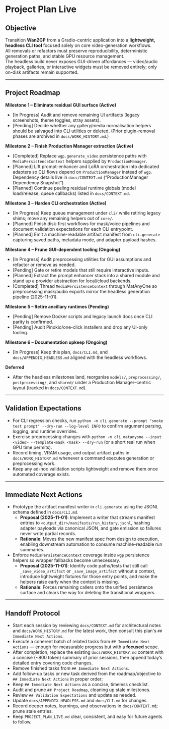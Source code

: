 # Project Plan Live

## Objective
Transition **Wan2GP** from a Gradio-centric application into a **lightweight, headless CLI tool** focused solely on core video-generation workflows.  
All removals or refactors must preserve reproducibility, deterministic generation paths, and stable GPU resource management.  
The headless build never exposes GUI-driven affordances — video/audio playback, galleries, or interactive widgets must be removed entirely; only on-disk artifacts remain supported.

---

## Project Roadmap

**Milestone 1 – Eliminate residual GUI surface (Active)**
- [In Progress] Audit and remove remaining UI artifacts (legacy screenshots, theme toggles, stray assets).
- [Pending] Decide whether any gallery/media normalisation helpers should be salvaged into CLI utilities or deleted. (Prior plugin-removal phases are archived in `docs/WORK_HISTORY.md`.)

**Milestone 2 – Finish Production Manager extraction (Active)**
- [Completed] Replace `wgp.generate_video` persistence paths with `MediaPersistenceContext` helpers supplied by `ProductionManager`.
- [Planned] Lift prompt-enhancer and LoRA orchestration into dedicated adapters so CLI flows depend on `ProductionManager` instead of `wgp`. Dependency details live in `docs/CONTEXT.md` (“ProductionManager Dependency Snapshot”).
- [Planned] Continue peeling residual runtime globals (model load/release, queue callbacks) listed in `docs/CONTEXT.md`.

**Milestone 3 – Harden CLI orchestration (Active)**
- [In Progress] Keep queue management under `cli/` while retiring legacy shims; move any remaining helpers out of `core/`.
- [Planned] Finish disk-first workflows for mask/voice pipelines and document validation expectations for each CLI entrypoint.
- [Planned] Emit a machine-readable artifact manifest from `cli.generate` capturing saved paths, metadata mode, and adapter payload hashes.

**Milestone 4 – Prune GUI-dependent tooling (Ongoing)**
- [In Progress] Audit preprocessing utilities for GUI assumptions and refactor or remove as needed.
- [Pending] Gate or retire models that still require interactive inputs.
- [Planned] Extract the prompt enhancer stack into a shared module and stand up a provider abstraction for local/cloud backends.
- [Completed] Thread `MediaPersistenceContext` through MatAnyOne so preprocessing mask/audio exports mirror the headless generation pipeline (2025-11-01).

**Milestone 5 – Retire ancillary runtimes (Pending)**
- [Pending] Remove Docker scripts and legacy launch docs once CLI parity is confirmed.
- [Pending] Audit Pinokio/one-click installers and drop any UI-only tooling.

**Milestone 6 – Documentation upkeep (Ongoing)**
- [In Progress] Keep this plan, `docs/CLI.md`, and `docs/APPENDIX_HEADLESS.md` aligned with the headless workflows.

**Deferred**
- After the headless milestones land, reorganise `models/`, `preprocessing/`, `postprocessing/`, and `shared/` under a Production Manager–centric layout (tracked in `docs/CONTEXT.md`).

---

## Validation Expectations
- For CLI regression checks, run `python -m cli.generate --prompt "smoke test prompt" --dry-run --log-level INFO` to confirm argument parsing, logging, and runtime overrides.
- Exercise preprocessing changes with `python -m cli.matanyone --input <video> --template-mask <mask> --dry-run` (or a short real run when GPU time permits).
- Record timing, VRAM usage, and output artifact paths in `docs/WORK_HISTORY.md` whenever a command executes generation or preprocessing work.
- Keep any ad-hoc validation scripts lightweight and remove them once automated coverage exists.

---

## Immediate Next Actions
- Prototype the artifact manifest writer in `cli.generate` using the JSONL schema defined in `docs/CLI.md`.
  - **Proposal (2025-11-01)**: Implement a writer that streams manifest entries to `<output_dir>/manifests/run_history.jsonl`, hashing adapter payloads via canonical JSON, and gate emission so failures never write partial records.
  - **Rationale**: Moves the new manifest spec from design to execution, enabling downstream automation to consume machine-readable run summaries.
- Enforce `MediaPersistenceContext` coverage inside `wgp` persistence helpers so wrapper fallbacks become unnecessary.
  - **Proposal (2025-11-01)**: Identify code paths/tests that still call `_save_video_artifact` or `_save_image_artifact` without a context, introduce lightweight fixtures for those entry points, and make the helpers raise early when the context is missing.
  - **Rationale**: Forces remaining callers onto the unified persistence surface and clears the way for deleting the transitional wrappers.

---

## Handoff Protocol
- Start each session by reviewing `docs/CONTEXT.md` for architectural notes and `docs/WORK_HISTORY.md` for the latest work, then consult this plan's `## Immediate Next Actions`.
- Execute a coherent batch of related tasks from `## Immediate Next Actions` — enough for measurable progress but with a **focused** scope.
- After completion, replace the existing `docs/WORK_HISTORY.md` content with a concise (~800 token) summary of prior sessions, then append today’s detailed entry covering code changes.
- Remove finished tasks from `## Immediate Next Actions`.
- Add follow-up tasks or new task derived from the roadmap/objective to `## Immediate Next Actions` in proper order; 
- Keep `## Immediate Next Actions` as a concise, timeless checklist.
- Audit and prune `## Project Roadmap`, cleaning up stale milestones.
- Review `## Validation Expectations` and update as needed.
- Update `docs/APPENDIX_HEADLESS.md` and `docs/CLI.md` for changes.
- Record deeper notes, learnings, and observations in `docs/CONTEXT.md`; prune stale entries.
- Keep `PROJECT_PLAN_LIVE.md` clear, consistent, and easy for future agents to follow.
